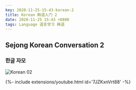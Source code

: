 ```yaml
---
key: 2020-11-25-15-43-korean-2
title: Korean 韩语入门 2
date: 2020-11-25 15:43 +0800
tags: Language 语言学习 韩语
---
```


## Sejong Korean Conversation 2

### 한글 자모



![Korean 02](https://tenetai.com/iclass/ko2.jpg)

<div>{%- include extensions/youtube.html id='7JZKxnVrt88' -%}</div>

<!--more-->
